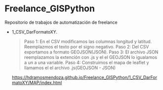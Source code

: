# Freelance_GISPython
Repositorio de trabajos de automatización de freelance

- 1_CSV_DarFormatoXY. 
	>Paso 1: En el CSV modificamos las columnas longitud y latitud. Reemplazmos el texto por el signo negativo.
	>Paso 2: Del CSV exportamos a formato GEOJSON(JSON).
	>Paso 3: El archivo JSON reemplazamos la extención con .js y el el GEOJSON lo igualamos a un a una variable.
	>Paso 4: Construimos el mapa de leaflet y llamamos el el archivo .js(GEOJSON - JSON)
	
	https://hdramosmendoza.github.io/Freelance_GISPython/1_CSV_DarFormatoXY/MAP/index.html